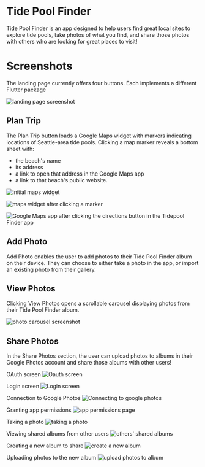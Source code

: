 # Tide Pool Finder
Tide Pool Finder is an app designed to help users find great local sites to explore tide pools, take photos of what you find, and share those photos with others who are looking for great places to visit!

# Screenshots

The landing page currently offers four buttons.  Each implements a different Flutter package

![landing page screenshot](./images/screenshot_landing_page.png)

## Plan Trip

The Plan Trip button loads a Google Maps widget with markers indicating locations of Seattle-area tide pools.  Clicking a map marker reveals a bottom sheet with:
- the beach's name
- its address
- a link to open that address in the Google Maps app
- a link to that beach's public website.

![initial maps widget](./images/screenshot_plan_page.png)

![maps widget after clicking a marker](./images/screenshot_plan_page_2.png)

![Google Maps app after clicking the directions button in the Tidepool Finder app](./images/screenshot_plan_page_3.png)

## Add Photo

Add Photo enables the user to add photos to their Tide Pool Finder album on their device.  They can choose to either take a photo in the app, or import an existing photo from their gallery.  

## View Photos

Clicking View Photos opens a scrollable carousel displaying photos from their Tide Pool Finder album.

![photo carousel screenshot](./images/screenshot_carousel.png)

## Share Photos

In the Share Photos section, the user can upload photos to albums in their Google Photos account and share those albums with other users!

OAuth screen
![Oauth screen](./images/screenshot_oauth.png)

Login screen
![Login screen](./images/screenshot_login.png)

Connection to Google Photos
![Connecting to google photos](./images/screenshot_connect_photos.png)

Granting app permissions
![app permissions page](./images/screenshot_permissions.png)

Taking a photo
![taking a photo](./images/screenshot_camera.png)

Viewing shared albums from other users
![others' shared albums](./images/screenshot_view_albums.png)

Creating a new album to share
![create a new album](./images/screenshot_create_album.png)

Uploading photos to the new album
![upload photos to album](./images/screenshot_photo_upload.png)